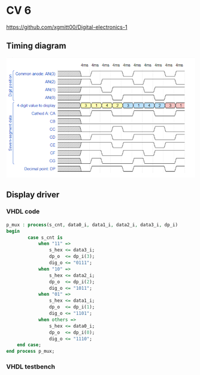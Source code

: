 # CV 6

https://github.com/xgmitt00/Digital-electronics-1

## Timing diagram

![Sim](Images/1.PNG)

## Display driver
### VHDL code
```vhdl
p_mux : process(s_cnt, data0_i, data1_i, data2_i, data3_i, dp_i)
begin
        case s_cnt is
            when "11" =>
                s_hex <= data3_i;
                dp_o  <= dp_i(3);
                dig_o <= "0111";
            when "10" =>
                s_hex <= data2_i;
                dp_o  <= dp_i(2);
                dig_o <= "1011";
            when "01" =>
                s_hex <= data1_i;
                dp_o  <= dp_i(1);
                dig_o <= "1101";
            when others =>
                s_hex <= data0_i;
                dp_o  <= dp_i(0);
                dig_o <= "1110";
    end case;
end process p_mux;
```
### VHDL testbench
```vhdl

```
